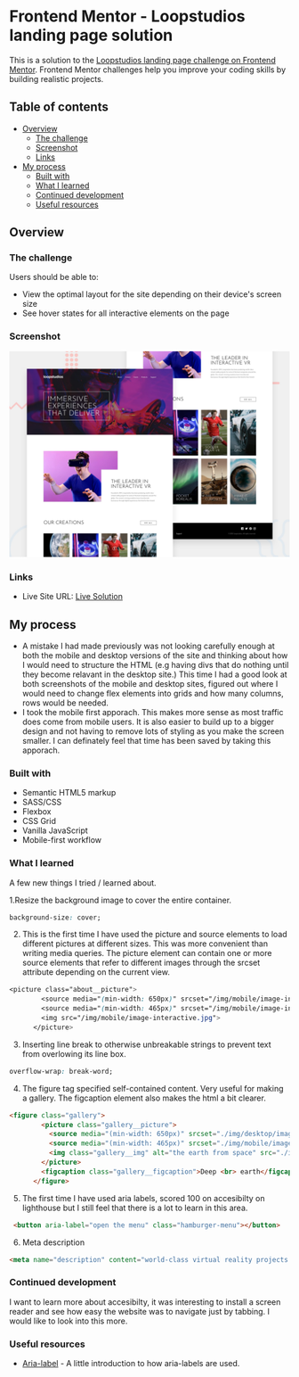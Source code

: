 # Frontend Mentor - Loopstudios landing page solution

This is a solution to the [Loopstudios landing page challenge on Frontend Mentor](https://www.frontendmentor.io/challenges/loopstudios-landing-page-N88J5Onjw). Frontend Mentor challenges help you improve your coding skills by building realistic projects. 

## Table of contents

- [Overview](#overview)
  - [The challenge](#the-challenge)
  - [Screenshot](#screenshot)
  - [Links](#links)
- [My process](#my-process)
  - [Built with](#built-with)
  - [What I learned](#what-i-learned)
  - [Continued development](#continued-development)
  - [Useful resources](#useful-resources)


## Overview


### The challenge

Users should be able to:

- View the optimal layout for the site depending on their device's screen size
- See hover states for all interactive elements on the page

### Screenshot

![Design preview for the Loopstudios landing page coding challenge](./design/desktop-preview.jpg)


### Links

- Live Site URL: [Live Solution](https://bengera.github.io/loopstudios/)

## My process
- A mistake I had made previously was not looking carefully enough at both the mobile and desktop versions of the site and thinking about
how I would need to structure the HTML (e.g having divs that do nothing until they become relavant in the desktop site.) This time
I had a good look at both screenshots of the mobile and desktop sites, figured out where I would need to change flex elements into grids and how
many columns, rows would be needed.
- I took the mobile first apporach. This makes more sense as most traffic does come from mobile users. It is also easier to build up to a bigger design and
not having to remove lots of styling as you make the screen smaller. I can definately feel that time has been saved by taking this apporach.

### Built with

- Semantic HTML5 markup
- SASS/CSS
- Flexbox
- CSS Grid
- Vanilla JavaScript
- Mobile-first workflow

### What I learned

A few new things I tried / learned about.

1.Resize the background image to cover the entire container.
```css
background-size: cover;
```
2. This is the first time I have used the picture and source elements to load different pictures at different sizes. This was more convenient than writing media queries. The picture element can contain one or more source elements that refer to different images through the srcset attribute depending on the current view.
```css
<picture class="about__picture">
        <source media="(min-width: 650px)" srcset="/img/mobile/image-interactive.jpg"">
        <source media="(min-width: 465px)" srcset="/img/mobile/image-interactive.jpg"">
        <img src="/img/mobile/image-interactive.jpg">
      </picture>
```

3. Inserting line break to otherwise unbreakable strings to prevent text from overlowing its line box.
```css
overflow-wrap: break-word;
```

4. The figure tag specified self-contained content. Very useful for making a gallery. The figcaption element also makes the html a bit clearer.
```html
<figure class="gallery">
        <picture class="gallery__picture">
          <source media="(min-width: 650px)" srcset="./img/desktop/image-deep-earth.jpg">
          <source media="(min-width: 465px)" srcset="./img/mobile/image-deep-earth.jpg">
          <img class="gallery__img" alt="the earth from space" src="./img/mobile/image-deep-earth.jpg">
        </picture>
        <figcaption class="gallery__figcaption">Deep <br> earth</figcaption>
      </figure>
```

5. The first time I have used aria labels, scored 100 on accesibilty on lighthouse but I still feel that there is a lot to learn in this area. 
```html
 <button aria-label="open the menu" class="hamburger-menu"></button>
```

6. Meta description
```html
<meta name="description" content="world-class virtual reality projects for some of the best companies around the globe.">
```


### Continued development

I want to learn more about accesibilty, it was interesting to install a screen reader and see how easy the website was to navigate just by tabbing.
I would like to look into this more.


### Useful resources

- [Aria-label](https://www.aditus.io/aria/aria-label/) - A little introduction to how aria-labels are used.




